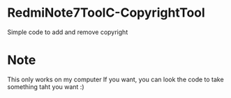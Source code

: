# RedmiNote7ToolC-CopyrightTool
Simple code to add and remove copyright

# Note
This only works on my computer
If you want, you can look the code to take something taht you want :)


